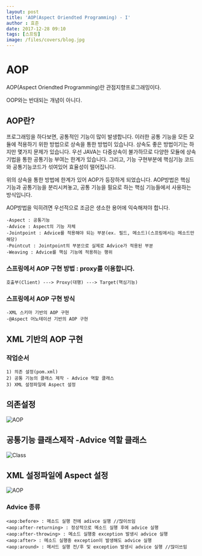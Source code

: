 ```yaml
---
layout: post
title: 'AOP(Aspect Oriendted Programming) - I'
author : 효준
date: 2017-12-28 09:10
tags: [스프링]
image: /files/covers/blog.jpg
---
```


# AOP

AOP(Aspect Oriendted Programming)란 관점지향프로그래밍이다.

OOP와는 반대되는 개념이 아니다.

## AOP란?

프로그래밍을 하다보면, 공통적인 기능이 많이 발생합니다. 이러한 공통 기능을 모든 모듈에 적용하기 위한 방법으로 상속을 통한 방법이 있습니다.
상속도 좋은 방법이기는 하지만 몇가지 문제가 있습니다. 우선 JAVA는 다중상속이 불가하므로 다양한 모듈에 상속기법을 통한 공통기능 부여는 한계가 있습니다.
그리고, 기능 구현부분에 핵심기능 코드와 공통기능코드가 섞여있어 효율성이 떨어집니다.

위의 상속을 통한 방법에 한계가 있어 AOP가 등장하게 되었습니다.
AOP방법은 핵심 기능과 공통기능을 분리시켜놓고, 공통 기능을 필요로 하는 핵심 기능들에서 사용하는 방식입니다.

AOP방법을 익히려면 우선적으로 조금은 생소한 용어에 익숙해져야 합니다.

    -Aspect : 공통기능
    -Advice : Aspect의 기능 자체
    -Jointpoint : Advice를 적용해야 되는 부분(ex. 필드, 메소드)(스프링에서는 메소드만 해당)
    -Pointcut : Jointpoint의 부분으로 실제로 Advice가 적용된 부분
    -Weaving : Advice를 핵심 기능에 적용하는 행위
    
### 스프링에서 AOP 구현 방법 : proxy를 이용합니다.

    호출부(Client) ---> Proxy(대행) ---> Target(핵심기능)
    
### 스프링에서 AOP 구현 방식
    
    -XML 스키마 기반의 AOP 구현
    -@Aspect 어노테이션 기반의 AOP 구현
    
## XML 기반의 AOP 구현
    
### 작업순서
    
    1) 의존 설정(pom.xml)
    2) 공통 기능의 클래스 제작 - Advice 역할 클래스
    3) XML 설정파일에 Aspect 설정
    
## 의존설정

<img src="{{ site.baseurl }}/files/spring9/AOP.jpg" alt="AOP">

## 공통기능 클래스제작 -Advice 역할 클래스

<img src="{{ site.baseurl }}/files/spring9/Class.jpg" alt="Class">

## XML 설정파일에 Aspect 설정

<img src="{{ site.baseurl }}/files/spring9/XML.jpg" alt="AOP">


### Advice 종류

    <aop:before> : 메소드 실행 전에 adivce 실행 //많이쓰임
    <aop:after-returning> : 정상적으로 메소드 실행 후에 advice 실행
    <aop:after-throwing> : 메소드 실행중 exception 발생시 advice 실행
    <aop:after> : 메소드 실행중 exception이 발생해도 advice 실행
    <aop:around> : 메서드 실행 전/후 및 exception 발생시 advice 실행 //많이쓰임